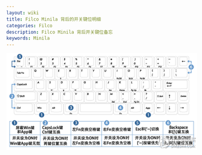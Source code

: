 ```yaml
---
layout: wiki
title: Filco Minila 背后的开关键位明细
categories: Filco
description: Filco Minila 背后开关键位备忘
keywords: Minila
---
```


![switch](/assets/images/minila_switch.jpg)
